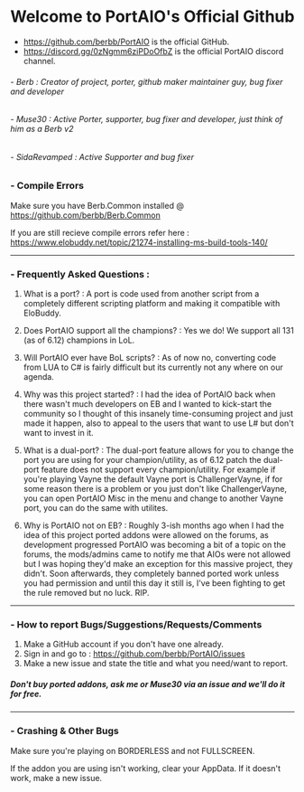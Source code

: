 # Welcome to PortAIO's Official Github
- https://github.com/berbb/PortAIO is the official GitHub.
- https://discord.gg/0zNgmm6ziPDoOfbZ is the official PortAIO discord channel.

###### - Berb : Creator of project, porter, github maker maintainer guy, bug fixer and developer
###### - Muse30 : Active Porter, supporter, bug fixer and developer, just think of him as a Berb v2
###### - SidaRevamped : Active Supporter and bug fixer

### - Compile Errors
Make sure you have Berb.Common installed @ https://github.com/berbb/Berb.Common

If you are still recieve compile errors refer here : https://www.elobuddy.net/topic/21274-installing-ms-build-tools-140/

---

### - Frequently Asked Questions :
1. What is a port? : A port is code used from another script from a completely different scripting platform and making it compatible with EloBuddy.

2. Does PortAIO support all the champions? : Yes we do! We support all 131 (as of 6.12) champions in LoL.

3. Will PortAIO ever have BoL scripts? : As of now no, converting code from LUA to C# is fairly difficult but its currently not any where on our agenda.

4. Why was this project started? : I had the idea of PortAIO back when there wasn't much developers on EB and I wanted to kick-start the community so I thought of this insanely time-consuming project and just made it happen, also to appeal to the users that want to use L# but don't want to invest in it.

5. What is a dual-port? : The dual-port feature allows for you to change the port you are using for your champion/utility, as of 6.12 patch the dual-port feature does not support every champion/utility. For example if you're playing Vayne the default Vayne port is ChallengerVayne, if for some reason there is a problem or you just don't like ChallengerVayne, you can open PortAIO Misc in the menu and change to another Vayne port, you can do the same with utilites.

6. Why is PortAIO not on EB? : Roughly 3-ish months ago when I had the idea of this project ported addons were allowed on the forums, as development progressed PortAIO was becoming a bit of a topic on the forums, the mods/admins came to notify me that AIOs were not allowed but I was hoping they'd make an exception for this massive project, they didn't. Soon afterwards, they completely banned ported work unless you had permission and until this day it still is, I've been fighting to get the rule removed but no luck. RIP.

---

### - How to report Bugs/Suggestions/Requests/Comments
1. Make a GitHub account if you don't have one already.
2. Sign in and go to : https://github.com/berbb/PortAIO/issues
3. Make a new issue and state the title and what you need/want to report.

##### Don't buy ported addons, ask me or Muse30 via an issue and we'll do it for free.

---

### - Crashing & Other Bugs
Make sure you're playing on BORDERLESS and not FULLSCREEN.

If the addon you are using isn't working, clear your AppData. If it doesn't work, make a new issue.
